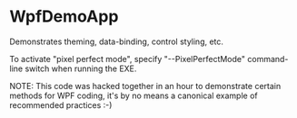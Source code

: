 # WpfDemoApp
Demonstrates theming, data-binding, control styling, etc.

To activate "pixel perfect mode", specify "--PixelPerfectMode" command-line switch when running the EXE.

NOTE: This code was hacked together in an hour to demonstrate certain methods for WPF coding, it's by no means a canonical example of recommended practices :-)

